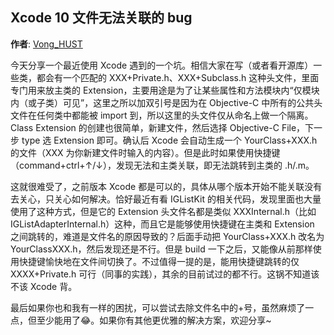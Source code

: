 Xcode 10 文件无法关联的 bug
--------
**作者**: [Vong_HUST](https://weibo.com/VongLo)

今天分享一个最近使用 Xcode 遇到的一个坑。相信大家在写（或者看开源库）一些类，都会有一个匹配的 XXX+Private.h、XXX+Subclass.h 这种头文件，里面专门用来放主类的 Extension，主要用途是为了让某些属性和方法模块内“仅模块内（或子类）可见”，这里之所以加双引号是因为在 Objective-C 中所有的公共头文件在任何类中都能被 import 到，所以这里的头文件仅从命名上做一个隔离。Class Extension 的创建也很简单，新建文件，然后选择 Objective-C File，下一步 type 选 Extension 即可。确认后 Xcode 会自动生成一个 YourClass+XXX.h 的文件（XXX 为你新建文件时输入的内容）。但是此时如果使用快捷键（command+ctrl+↑/↓），发现无法和主类关联，即无法跳转到主类的 .h/.m。

这就很难受了，之前版本 Xcode 都是可以的，具体从哪个版本开始不能关联没有去关心，只关心如何解决。恰好最近有看 IGListKit 的相关代码，发现里面也大量使用了这种方式，但是它的 Extension 头文件名都是类似 XXXInternal.h（比如 IGListAdapterInternal.h）这种，而且它是能够使用快捷键在主类和 Extension 之间跳转的，难道是文件名的原因导致的？后面手动把 YourClass+XXX.h 改名为 YourClassXXX.h，然后发现还是不行。但是 build 一下之后，又能像从前那样使用快捷键愉快地在文件间切换了。不过值得一提的是，能用快捷键跳转的仅 XXXX+Private.h 可行（同事的实践），其余的目前试过的都不行。这锅不知道该不该 Xcode 背。

最后如果你也和我有一样的困扰，可以尝试去除文件名中的+号，虽然麻烦了一点，但至少能用了😂。如果你有其他更优雅的解决方案，欢迎分享~


